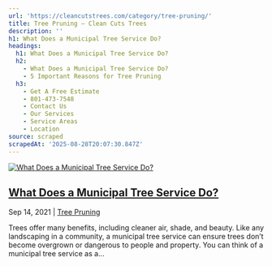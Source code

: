 ```yaml
---
url: 'https://cleancutstrees.com/category/tree-pruning/'
title: Tree Pruning – Clean Cuts Trees
description: ''
h1: What Does a Municipal Tree Service Do?
headings:
  h1: What Does a Municipal Tree Service Do?
  h2:
    - What Does a Municipal Tree Service Do?
    - 5 Important Reasons for Tree Pruning
  h3:
    - Get A Free Estimate
    - 801-473-7548
    - Contact Us
    - Our Services
    - Service Areas
    - Location
source: scraped
scrapedAt: '2025-08-28T20:07:30.847Z'
---
```

[![What Does a Municipal Tree Service Do?](./assets/aacebd3d360260dfbbdb04f7226e81d1b39c0a99.jpeg)](https://cleancutstrees.com/2021/09/14/what-does-a-municipal-tree-service-do/)

## [What Does a Municipal Tree Service Do?](https://cleancutstrees.com/2021/09/14/what-does-a-municipal-tree-service-do/)

Sep 14, 2021 | [Tree Pruning](https://cleancutstrees.com/category/tree-pruning/)

Trees offer many benefits, including cleaner air, shade, and beauty. Like any landscaping in a community, a municipal tree service can ensure trees don’t become overgrown or dangerous to people and property. You can think of a municipal tree service as a...
